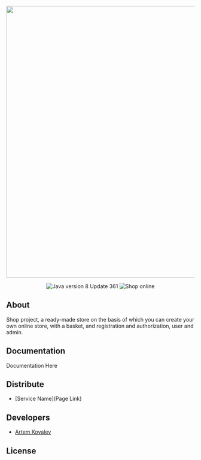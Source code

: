 <p align="center">
      <img src="https://www.shkolazhizni.ru/img/content/i154/154083_or.jpg" width="726">
</p>

<p align="center">
   <img src="https://img.shields.io/badge/Java%20-version%208%20Update%20361-blueviolet" alt="Java version 8 Update 361">
   <img src="https://img.shields.io/badge/Shop%20-online%201.0-criticalalt=" alt="Shop online">
</p>

## About

Shop project, a ready-made store on the basis of which you can create your own online store, with a basket, and registration and authorization, user and admin.

## Documentation

Documentation Here

## Distribute

- [Service Name](Page Link)


## Developers

- [Artem Kovalev](https://github.com/Artem-code-Kovalev)

## License
